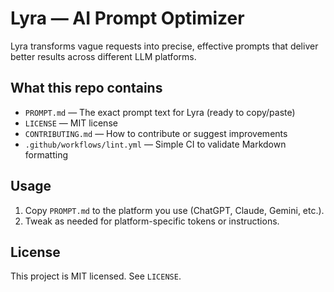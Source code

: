 # Lyra — AI Prompt Optimizer

Lyra transforms vague requests into precise, effective prompts that deliver better results across different LLM platforms.

## What this repo contains
- `PROMPT.md` — The exact prompt text for Lyra (ready to copy/paste)
- `LICENSE` — MIT license
- `CONTRIBUTING.md` — How to contribute or suggest improvements
- `.github/workflows/lint.yml` — Simple CI to validate Markdown formatting

## Usage
1. Copy `PROMPT.md` to the platform you use (ChatGPT, Claude, Gemini, etc.).
2. Tweak as needed for platform-specific tokens or instructions.

## License
This project is MIT licensed. See `LICENSE`.

